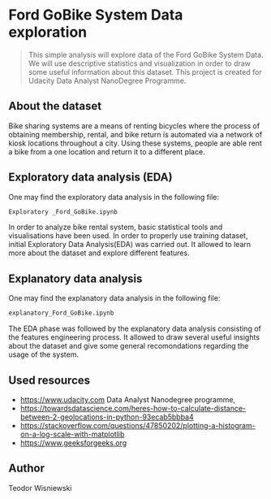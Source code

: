 # Ford GoBike System Data exploration 
> This simple analysis will explore data of the Ford GoBike System Data. We will use descriptive statistics and visualization in order to draw some useful information about this dataset. This project is created for Udacity Data Analyst NanoDegree Programme.


## About the dataset

Bike sharing systems are a means of renting bicycles where the process of obtaining membership, rental, and bike return is automated via a network of kiosk locations throughout a city. Using these systems, people are able rent a bike from a one location and return it to a different place.



## Exploratory data analysis (EDA)
One may find the exploratory data analysis in the following file:
```sh
Exploratory _Ford_GoBike.ipynb
```
In order to analyze bike rental system, basic statistical tools and visualisations have been used. In order to properly use training dataset, initial Exploratory Data Analysis(EDA) was carried out.
It allowed to learn more about the dataset and explore different features. 

## Explanatory data analysis
One may find the explanatory data analysis in the following file:
```sh
explanatory_Ford_GoBike.ipynb
```
The EDA phase was followed by the explanatory data analysis consisting of the features engineering process. It allowed to draw several useful insights about the dataset and give some general recomondations regarding the usage of the system.


## Used resources
   *  https://www.udacity.com Data Analyst Nanodegree programme,
   *  https://towardsdatascience.com/heres-how-to-calculate-distance-between-2-geolocations-in-python-93ecab5bbba4
   * https://stackoverflow.com/questions/47850202/plotting-a-histogram-on-a-log-scale-with-matplotlib
   * https://www.geeksforgeeks.org
   
## Author
Teodor Wisniewski

